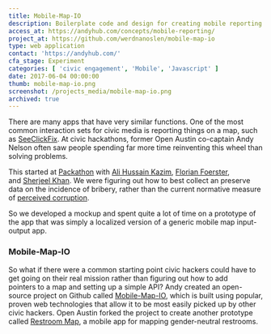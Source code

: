 ```yaml
---
title: Mobile-Map-IO
description: Boilerplate code and design for creating mobile reporting apps
access_at: https://andyhub.com/concepts/mobile-reporting/
project_at: https://github.com/werdnanoslen/mobile-map-io
type: web application
contact: 'https://andyhub.com/'
cfa_stage: Experiment
categories: [ 'civic engagement', 'Mobile', 'Javascript' ]
date: 2017-06-04 00:00:00
thumb: mobile-map-io.png
screenshot: /projects_media/mobile-map-io.png
archived: true
---
```


There are many apps that have very similar functions. One of the most common interaction sets for civic media is reporting things on a map, such as [SeeClickFix](http://seeclickfix.com/). At civic hackathons, former Open Austin co-captain Andy Nelson often saw people spending far more time reinventing this wheel than solving problems.

This started at [Packathon](http://www.pakathon.org/) with [Ali Hussain Kazim](https://www.linkedin.com/in/ali-hussain-kazim-ba38a225), [Florian Foerster](https://www.linkedin.com/in/florianxfoerster), and [Sherjeel Khan](http://directory.gatech.edu/directory/detail/DrxZqlEWMr2Pq%252BE1QDxqUuBojxLkKv1DAzRQ%252BOKpP9A%253D/Sherjeel/%20Khan). We were figuring out how to best collect an preserve data on the incidence of bribery, rather than the current normative measure of [perceived corruption](https://www.transparency.org/cpi2013/results).

So we developed a mockup and spent quite a lot of time on a prototype of the app that was simply a localized version of a generic mobile map input-output app.

### Mobile-Map-IO

So what if there were a common starting point civic hackers could have to get going on their real mission rather than figuring out how to add pointers to a map and setting up a simple API? Andy created an open-source project on Github called [Mobile-Map-IO](https://github.com/werdnanoslen/mobile-map-io), which is built using popular, proven web technologies that allow it to be most easily picked up by other civic hackers. Open Austin forked the project to create another prototype called [Restroom Map](https://github.com/open-austin/restroom-map), a mobile app for mapping gender-neutral restrooms.
